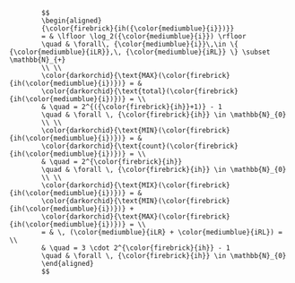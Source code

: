             $$
            \begin{aligned}
            {\color{firebrick}{ih({\color{mediumblue}{i}})}}
            = & \lfloor \log_2({\color{mediumblue}{i}}) \rfloor
            \quad & \forall\, {\color{mediumblue}{i}}\,\in \{ {\color{mediumblue}{iLR}},\, {\color{mediumblue}{iRL}} \} \subset \mathbb{N}_{+}
            \\ \\
            \color{darkorchid}{\text{MAX}(\color{firebrick}{ih(\color{mediumblue}{i})})} = &
            \color{darkorchid}{\text{total}(\color{firebrick}{ih(\color{mediumblue}{i})})} = \\
            & \quad = 2^{({\color{firebrick}{ih}}+1)} - 1
            \quad & \forall \, {\color{firebrick}{ih}} \in \mathbb{N}_{0}
            \\ \\
            \color{darkorchid}{\text{MIN}(\color{firebrick}{ih(\color{mediumblue}{i})})} = &
            \color{darkorchid}{\text{count}(\color{firebrick}{ih(\color{mediumblue}{i})})} = \\
            & \quad = 2^{\color{firebrick}{ih}}
            \quad & \forall \, {\color{firebrick}{ih}} \in \mathbb{N}_{0}
            \\ \\
            \color{darkorchid}{\text{MIX}(\color{firebrick}{ih(\color{mediumblue}{i})})} = &
            \color{darkorchid}{\text{MIN}(\color{firebrick}{ih(\color{mediumblue}{i})})} +
            \color{darkorchid}{\text{MAX}(\color{firebrick}{ih(\color{mediumblue}{i})})} = \\
            = & \, (\color{mediumblue}{iLR} + \color{mediumblue}{iRL}) = \\
            & \quad = 3 \cdot 2^{\color{firebrick}{ih}} - 1
            \quad & \forall \, {\color{firebrick}{ih}} \in \mathbb{N}_{0}
            \end{aligned}
            $$